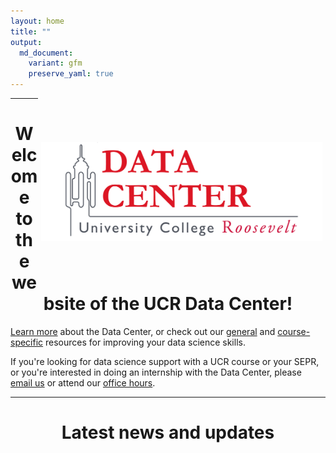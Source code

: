 ```yaml
---
layout: home
title: ""
output:
  md_document:
    variant: gfm
    preserve_yaml: true
---
```


<img style="float: right; padding: 70px 5px 50px 5px" src="assets/img/DC_logo.png" width="450"/>

---

<h1 align="center">Welcome to the website of the UCR Data Center!</h1>

[Learn more](about) about the Data Center, or check out our [general](tutorials) and [course-specific](courses) resources for improving your data science skills.

If you're looking for data science support with a UCR course or your SEPR, or you're interested in doing an internship with the Data Center, please [email us](mailto:datacenter@ucr.nl) or attend our [office hours](contact).

---

<h1 align="center">Latest news and updates</h1>

